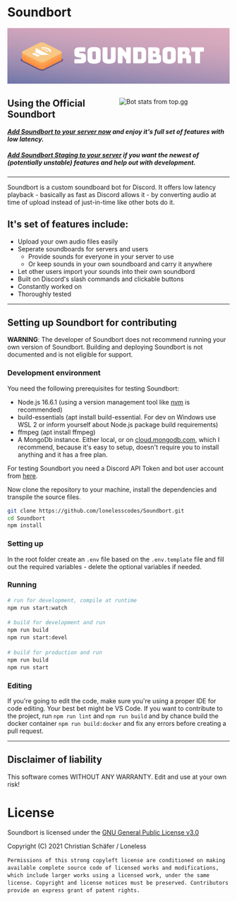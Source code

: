 # Soundbort

![Soundbort Banner](assets/readme_banner.jpg)

<div>

<img src="https://discordbots.org/api/widget/868296331234521099.png" alt="Bot stats from top.gg" width="250" style="float:right; margin-left: .5rem" />

## Using the Official Soundbort

***[Add Soundbort to your server now](https://discord.com/api/oauth2/authorize?client_id=868296331234521099&permissions=2150943808&scope=applications.commands%20bot) and enjoy it's full set of features with low latency.***

##### *[Add Soundbort Staging to your server](https://discord.com/api/oauth2/authorize?client_id=869715767497740378&permissions=2150943808&scope=applications.commands%20bot) if you want the newest of (potentially unstable) features and help out with development.*
</div>

---

Soundbort is a custom soundboard bot for Discord. It offers low latency playback - basically as fast as Discord allows it - by converting audio at time of upload instead of just-in-time like other bots do it.

## It's set of features include:

* Upload your own audio files easily
* Seperate soundboards for servers and users
    * Provide sounds for everyone in your server to use
    * Or keep sounds in your own soundboard and carry it anywhere
* Let other users import your sounds into their own soundbord
* Built on Discord's slash commands and clickable buttons
* Constantly worked on
* Thoroughly tested

---
## Setting up Soundbort for contributing

**WARNING**: The developer of Soundbort does not recommend running your own version of Soundbort. Building and deploying Soundbort is not documented and is not eligible for support.

### Development environment

You need the following prerequisites for testing Soundbort:

* Node.js 16.6.1 (using a version management tool like [nvm](https://github.com/nvm-sh/nvm) is recommended)
* build-essentials (apt install build-essential. For dev on Windows use WSL 2 or inform yourself about Node.js package build requirements)
* ffmpeg (apt install ffmpeg)
* A MongoDb instance. Either local, or on [cloud.mongodb.com](https://cloud.mongodb.com), which I recommend, because it's easy to setup, doesn't require you to install anything and it has a free plan.

For testing Soundbort you need a Discord API Token and bot user account from [here](https://discord.com/developers/applications).

Now clone the repository to your machine, install the dependencies and transpile the source files.

```sh
git clone https://github.com/lonelesscodes/Soundbort.git
cd Soundbort
npm install
```

### Setting up

In the root folder create an `.env` file based on the `.env.template` file and fill out the required variables - delete the optional variables if needed.

### Running

```sh
# run for development, compile at runtime
npm run start:watch

# build for development and run
npm run build
npm run start:devel

# build for production and run
npm run build
npm run start
```

### Editing

If you're going to edit the code, make sure you're using a proper IDE for code editing. Your best bet might be VS Code. If you want to contribute to the project, run `npm run lint` and `npm run build` and by chance build the docker container `npm run build:docker` and fix any errors before creating a pull request.

---

## Disclaimer of liability

This software comes WITHOUT ANY WARRANTY. Edit and use at your own risk!

# License

Soundbort is licensed under the [GNU General Public License v3.0](LICENSE)

Copyright (C) 2021 Christian Schäfer / Loneless

`Permissions of this strong copyleft license are conditioned on making available complete source code of licensed works and modifications, which include larger works using a licensed work, under the same license. Copyright and license notices must be preserved. Contributors provide an express grant of patent rights.`
